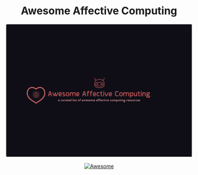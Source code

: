 <h1 align=center> Awesome Affective Computing </h1>

<div align="center">
	<img width="600" src="awesome-affective-computing.png" alt="Awesome Affective Computing">
</div>

<p align="center">
	<a href="https://github.com/sindresorhus/awesome">
		<img alt="Awesome" src="https://cdn.rawgit.com/sindresorhus/awesome/d7305f38d29fed78fa85652e3a63e154dd8e8829/media/badge.svg">
	</a>
</p>